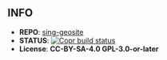 ## INFO

- **REPO**: [sing-geosite](https://github.com/SagerNet/sing-geosite)
- **STATUS**: [![Copr build status](https://copr.fedorainfracloud.org/coprs/clarlok/network/package/sing-geosite/status_image/last_build.png)](https://copr.fedorainfracloud.org/coprs/clarlok/network/package/sing-geosite/)
- **License**: **CC-BY-SA-4.0 GPL-3.0-or-later**